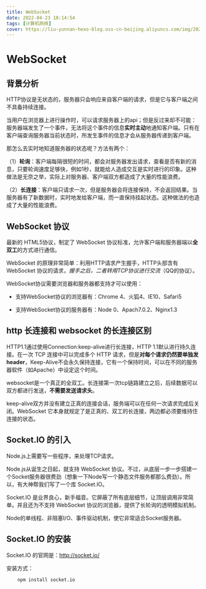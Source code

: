 ```yaml
---
title: WebSocket
date: 2022-04-23 18:14:54
tags: [计算机网络]
cover: https://liu-yunnan-hexo-blog.oss-cn-beijing.aliyuncs.com/img/202204231815003.png
---
```

# WebSocket

## 背景分析

HTTP协议是无状态的，服务器只会响应来自客户端的请求，但是它与客户端之间不具备持续连接。


当用户在浏览器上进行操作时，可以请求服务器上的api；但是反过来却不可能：服务器端发生了一个事件，无法将这个事件的信息**实时主动**地通知客户端。只有在客户端查询服务器当前状态时，所发生事件的信息才会从服务器传递到客户端。


那怎么去实时地知道服务器的状态呢？方法有两个：

（1）**轮询**：客户端每隔很短的时间，都会对服务器发出请求，查看是否有新的消息，只要轮询速度足够快，例如1秒，就能给人造成交互是实时进行的印象。这种做法是无奈之举，实际上对服务器、客户端双方都造成了大量的性能浪费。


（2）**长连接**：客户端只请求一次，但是服务器会将连接保持，不会返回结果。当服务器有了新数据时，实时地发给客户端，而一直保持挂起状态。这种做法的也造成了大量的性能浪费。

## WebSocket 协议

最新的 HTML5协议，制定了 WebSocket 协议标准，允许客户端和服务器端以**全双工**的方式进行通信。

WebSocket 的原理非常简单：利用HTTP请求产生握手，HTTP头部含有 WebSocket 协议的请求，*握手之后，二者转用TCP协议进行交流*（QQ的协议）。

WebSocket协议需要浏览器和服务器都支持才可以使用：


- 支持WebSocket协议的浏览器有：Chrome 4、火狐4、IE10、Safari5

- 支持WebSocket协议的服务器有：Node 0、Apach7.0.2、Nginx1.3


## http 长连接和 websocket 的长连接区别

HTTP1.1通过使用Connection:keep-alive进行长连接，HTTP 1.1默认进行持久连接。在一次 TCP 连接中可以完成多个 HTTP 请求，但是**对每个请求仍然要单独发 header**，Keep-Alive不会永久保持连接，它有一个保持时间，可以在不同的服务器软件（如Apache）中设定这个时间。

websocket是一个真正的全双工。长连接第一次tcp链路建立之后，后续数据可以双方都进行发送，**不需要发送请求头**。

keep-alive双方并没有建立正真的连接会话，服务端可以在任何一次请求完成后关闭。WebSocket 它本身就规定了是正真的、双工的长连接，两边都必须要维持住连接的状态。

## Socket.IO 的引入

Node.js上需要写一些程序，来处理TCP请求。

Node.js从诞生之日起，就支持 WebSocket 协议。不过，从底层一步一步搭建一个Socket服务器很费劲（想象一下Node写一个静态文件服务都那么费劲）。所以，有大神帮我们写了一个库 Socket.IO。

Socket.IO 是业界良心，新手福音。它屏蔽了所有底层细节，让顶层调用非常简单。并且还为不支持 WebSocket 协议的浏览器，提供了长轮询的透明模拟机制。

Node的单线程、非阻塞I/O、事件驱动机制，使它非常适合Socket服务器。

## Socket.IO 的安装

Socket.IO 的官网是：<http://socket.io/>

安装方式：

```
	npm install socket.io
```







